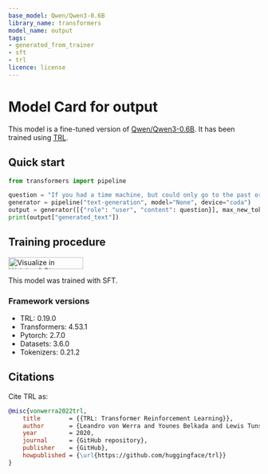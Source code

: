 ```yaml
---
base_model: Qwen/Qwen3-0.6B
library_name: transformers
model_name: output
tags:
- generated_from_trainer
- sft
- trl
licence: license
---
```


# Model Card for output

This model is a fine-tuned version of [Qwen/Qwen3-0.6B](https://huggingface.co/Qwen/Qwen3-0.6B).
It has been trained using [TRL](https://github.com/huggingface/trl).

## Quick start

```python
from transformers import pipeline

question = "If you had a time machine, but could only go to the past or the future once and never return, which would you choose and why?"
generator = pipeline("text-generation", model="None", device="cuda")
output = generator([{"role": "user", "content": question}], max_new_tokens=128, return_full_text=False)[0]
print(output["generated_text"])
```

## Training procedure

[<img src="https://raw.githubusercontent.com/wandb/assets/main/wandb-github-badge-28.svg" alt="Visualize in Weights & Biases" width="150" height="24"/>](https://wandb.ai/3905020-universitiet-leiden/huggingface/runs/ffwl7s4l) 


This model was trained with SFT.

### Framework versions

- TRL: 0.19.0
- Transformers: 4.53.1
- Pytorch: 2.7.0
- Datasets: 3.6.0
- Tokenizers: 0.21.2

## Citations



Cite TRL as:
    
```bibtex
@misc{vonwerra2022trl,
	title        = {{TRL: Transformer Reinforcement Learning}},
	author       = {Leandro von Werra and Younes Belkada and Lewis Tunstall and Edward Beeching and Tristan Thrush and Nathan Lambert and Shengyi Huang and Kashif Rasul and Quentin Gallou{\'e}dec},
	year         = 2020,
	journal      = {GitHub repository},
	publisher    = {GitHub},
	howpublished = {\url{https://github.com/huggingface/trl}}
}
```